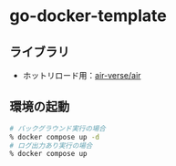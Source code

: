 # go-docker-template

## ライブラリ

- ホットリロード用：[air-verse/air](https://github.com/air-verse/air)

## 環境の起動

```sh
# バックグラウンド実行の場合
% docker compose up -d
# ログ出力あり実行の場合
% docker compose up
```